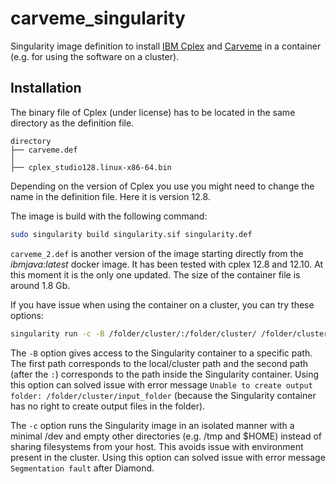 # carveme_singularity
Singularity image definition to install [IBM Cplex](https://www.ibm.com/analytics/cplex-optimizer) and [Carveme](https://github.com/cdanielmachado/carveme) in a container (e.g. for using the software on a cluster).

## Installation
The binary file of Cplex (under license) has to be located in the same directory as the definition file. 

```
directory
├── carveme.def
│
├── cplex_studio128.linux-x86-64.bin
````

Depending on the version of Cplex you use you might need to change the name in the definition file. Here it is version 12.8.

The image is build with the following command:


```sh
sudo singularity build singularity.sif singularity.def
```

```carveme_2.def``` is another version of the image starting directly from the *ibmjava:latest* docker image. It has been tested with cplex 12.8 and 12.10. At this moment it is the only one updated. The size of the container file is around 1.8 Gb.

If you have issue when using the container on a cluster, you can try these options:

```sh
singularity run -c -B /folder/cluster/:/folder/cluster/ /folder/cluster/carveme.sif carve /folder/cluster/input_folder/data.faa
```

The ``-B`` option gives access to the Singularity container to a specific path. The first path corresponds to the local/cluster path and the second path (after the ``:``) corresponds to the path inside the Singularity container. Using this option can solved issue with error message ``Unable to create output folder: /folder/cluster/input_folder`` (because the Singularity container has no right to create output files in the folder).

The ``-c`` option runs the Singularity image in an isolated manner with a minimal /dev and empty other directories (e.g. /tmp and $HOME) instead of sharing filesystems from your host. This avoids issue with environment present in the cluster. Using this option can solved issue with error message ``Segmentation fault`` after Diamond.
